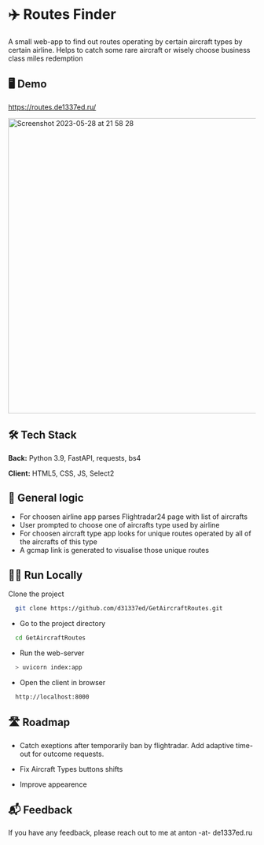 
# ✈️ Routes Finder

A small web-app to find out routes operating by certain aircraft types by certain airline. Helps to catch some rare aircraft or wisely choose business class miles redemption 

## 🖥 Demo

https://routes.de1337ed.ru/

<img width="600" alt="Screenshot 2023-05-28 at 21 58 28" src="https://github.com/d31337ed/GetAircraftRoutes/assets/75523805/100128cf-40a3-4152-962f-10c99e054e24">

## 🛠 Tech Stack

**Back:** Python 3.9, FastAPI, requests, bs4

**Client:** HTML5, CSS, JS, Select2




## 💭 General logic

- For choosen airline app parses Flightradar24 page with list of aircrafts
- User prompted to choose one of aircrafts type used by airline
- For choosen aircraft type app looks for unique routes operated by all of the aircrafts of this type
- A gcmap link is generated to visualise those unique routes


## 👨‍💻 Run Locally

Clone the project

```bash
  git clone https://github.com/d31337ed/GetAircraftRoutes.git
```

- Go to the project directory

```bash
  cd GetAircraftRoutes
```

- Run the web-server

```bash
  > uvicorn index:app  
```

- Open the client in browser

```bash
  http://localhost:8000
```

## 🛣 Roadmap

- Catch exeptions after temporarily ban by flightradar. Add adaptive time-out for outcome requests. 

- Fix Aircraft Types buttons shifts 

- Improve appearence 


## 📬 Feedback

If you have any feedback, please reach out to me at anton -at- de1337ed.ru

